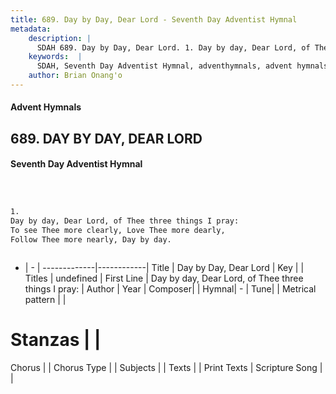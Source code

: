 ```yaml
---
title: 689. Day by Day, Dear Lord - Seventh Day Adventist Hymnal
metadata:
    description: |
      SDAH 689. Day by Day, Dear Lord. 1. Day by day, Dear Lord, of Thee three things I pray: To see Thee more clearly, Love Thee more dearly, Follow Thee more nearly, Day by day.
    keywords:  |
      SDAH, Seventh Day Adventist Hymnal, adventhymnals, advent hymnals, Day by Day, Dear Lord, Day by day, Dear Lord, of Thee three things I pray; 
    author: Brian Onang'o
---
```


#### Advent Hymnals
## 689. DAY BY DAY, DEAR LORD
#### Seventh Day Adventist Hymnal

```txt



1.
Day by day, Dear Lord, of Thee three things I pray:
To see Thee more clearly, Love Thee more dearly,
Follow Thee more nearly, Day by day.



```

- |   -  |
-------------|------------|
Title | Day by Day, Dear Lord |
Key |  |
Titles | undefined |
First Line | Day by day, Dear Lord, of Thee three things I pray: |
Author | 
Year | 
Composer|  |
Hymnal|  - |
Tune|  |
Metrical pattern | |
# Stanzas |  |
Chorus |  |
Chorus Type |  |
Subjects |  |
Texts |  |
Print Texts | 
Scripture Song |  |
  
